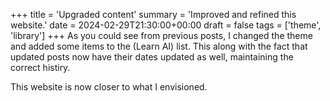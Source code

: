 +++
title = 'Upgraded content'
summary = 'Improved and refined this website.'
date = 2024-02-29T21:30:00+00:00
draft = false
tags = ['theme', 'library']
+++
As you could see from previous posts, I changed the theme and added some items to the (Learn AI) list.
This along with the fact that updated posts now have their dates updated as well, maintaining the correct histiry.

This website is now closer to what I envisioned.
